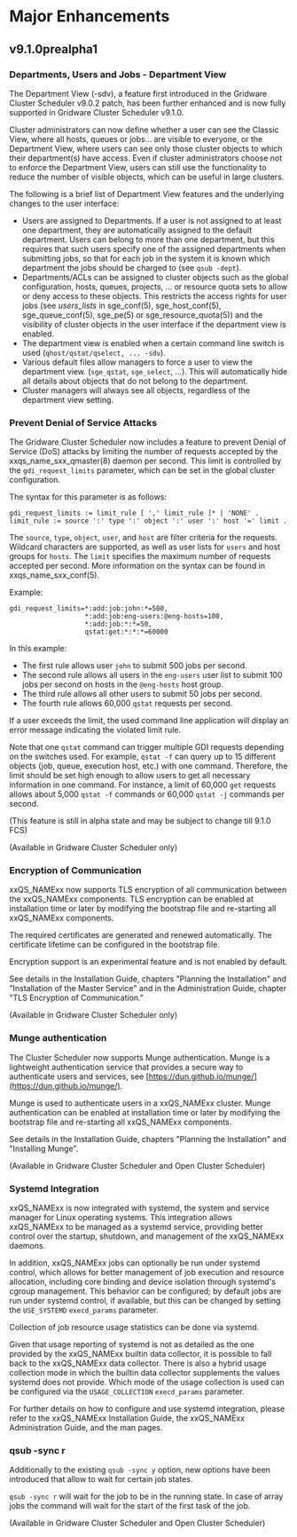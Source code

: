 # Major Enhancements

## v9.1.0prealpha1

### Departments, Users and Jobs - Department View

The Department View (-sdv), a feature first introduced in the Gridware Cluster Scheduler v9.0.2 patch, has been further enhanced and is now fully supported in Gridware Cluster Scheduler v9.1.0.

Cluster administrators can now define whether a user can see the Classic View, where all hosts, queues or jobs... are visible to everyone, or the Department View, where users can see only those cluster objects to which their department(s) have access.
Even if cluster administrators choose not to enforce the Department View, users can still use the functionality to reduce the number of visible objects, which can be useful in large clusters.

The following is a brief list of Department View features and the underlying changes to the user interface:

- Users are assigned to Departments. If a user is not assigned to at least one department, they are automatically assigned to the default department. Users can belong to more than one department, but this requires that such users specify one of the assigned departments when submitting jobs, so that for each job in the system it is known which department the jobs should be charged to (see `qsub -dept`).
- Departments/ACLs can be assigned to cluster objects such as the global configuration, hosts, queues, projects, ... or resource quota sets to allow or deny access to these objects. This restricts the access rights for user jobs (see *users_lists* in sge_conf(5), sge_host_conf(5), sge_queue_conf(5), sge_pe(5) or sge_resource_quota(5)) and the visibility of cluster objects in the user interface if the department view is enabled.
- The department view is enabled when a certain command line switch is used (`qhost/qstat/qselect, ... -sdv`).
- Various default files allow managers to force a user to view the department view. (`sge_qstat`, `sge_select`, ...). This will automatically hide all details about objects that do not belong to the department.
- Cluster managers will always see all objects, regardless of the department view setting.

### Prevent Denial of Service Attacks

The Gridware Cluster Scheduler now includes a feature to prevent Denial of Service (DoS) attacks by limiting the number of requests accepted by the xxqs_name_sxx_qmaster(8) daemon per second. This limit is controlled by the `gdi_request_limits` parameter, which can be set in the global cluster configuration.

The syntax for this parameter is as follows:

```
gdi_request_limits := limit_rule [ ',' limit_rule ]* | 'NONE' .
limit_rule := source ':' type ':' object ':' user ':' host '=' limit .
```

The `source`, `type`, `object`, `user`, and `host` are filter criteria for the requests. Wildcard characters are supported, as well as user lists for `users` and host groups for `hosts`. The `limit` specifies the maximum number of requests accepted per second. More information on the syntax can be found in xxqs_name_sxx_conf(5).

Example:

```
gdi_request_limits=*:add:job:john:*=500,
                   *:add:job:eng-users:@eng-hosts=100,
                   *:add:job:*:*=50,
                   qstat:get:*:*:*=60000
```

In this example:
- The first rule allows user `john` to submit 500 jobs per second.
- The second rule allows all users in the `eng-users` user list to submit 100 jobs per second on hosts in the `@eng-hosts` host group.
- The third rule allows all other users to submit 50 jobs per second.
- The fourth rule allows 60,000 `qstat` requests per second.

If a user exceeds the limit, the used command line application will display an error message indicating the violated limit rule.

Note that one `qstat` command can trigger multiple GDI requests depending on the switches used. For example, `qstat -f` can query up to 15 different objects (job, queue, execution host, etc.) with one command. Therefore, the limit should be set high enough to allow users to get all necessary information in one command. For instance, a limit of 60,000 `get` requests allows about 5,000 `qstat -f` commands or 60,000 `qstat -j` commands per second.

(This feature is still in alpha state and may be subject to change till 9.1.0 FCS)

(Available in Gridware Cluster Scheduler only)

### Encryption of Communication

xxQS_NAMExx now supports TLS encryption of all communication between the xxQS_NAMExx components.
TLS encryption can be enabled at installation time or later by modifying the bootstrap file and re-starting all xxQS_NAMExx components.

The required certificates are generated and renewed automatically.
The certificate lifetime can be configured in the bootstrap file.

Encryption support is an experimental feature and is not enabled by default.

See details in the Installation Guide, chapters "Planning the Installation" and "Installation of the Master Service"
and in the Administration Guide, chapter "TLS Encryption of Communication."

(Available in Gridware Cluster Scheduler only)

### Munge authentication

The Cluster Scheduler now supports Munge authentication. Munge is a lightweight authentication service that provides a secure way to authenticate users and services, see [https://dun.github.io/munge/](https://dun.github.io/munge/).

Munge is used to authenticate users in a xxQS_NAMExx cluster.  Munge authentication can be enabled at installation time or later by modifying the bootstrap file and re-starting all xxQS_NAMExx components.

See details in the Installation Guide, chapters "Planning the Installation" and "Installing Munge".

(Available in Gridware Cluster Scheduler and Open Cluster Scheduler)

### Systemd Integration

xxQS_NAMExx is now integrated with systemd, the system and service manager for Linux operating systems. This integration allows xxQS_NAMExx to be managed as a systemd service, providing better control over the startup, shutdown, and management of the xxQS_NAMExx daemons.

In addition, xxQS_NAMExx jobs can optionally be run under systemd control, which allows for better management of job execution and resource allocation, including core binding and device isolation through systemd's cgroup management. This behavior can be configured; by default jobs are run under systemd control, if available, but this can be changed by setting the `USE_SYSTEMD` `execd_params` parameter.

Collection of job resource usage statistics can be done via systemd.

Given that usage reporting of systemd is not as detailed as the one provided by the xxQS_NAMExx builtin data collector, it is possible to fall back to the xxQS_NAMExx data collector. There is also a hybrid usage collection mode in which the builtin data collector supplements the values systemd does not provide. Which mode of the usage collection is used can be configured via the `USAGE_COLLECTION` `execd_params` parameter.

For further details on how to configure and use systemd integration, please refer to the xxQS_NAMExx Installation Guide, the xxQS_NAMExx Administration Guide, and the man pages.

### qsub -sync r

Additionally to the existing `qsub -sync y` option, new options have been introduced that allow to wait for certain job states.

`qsub -sync r` will wait for the job to be in the running state. In case of array jobs the command will wait for the start of the first task of the job.

(Available in Gridware Cluster Scheduler and Open Cluster Scheduler)

[//]: # (Each file has to end with two empty lines)

